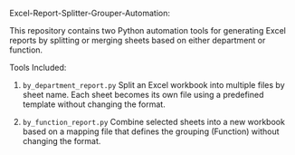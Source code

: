 Excel-Report-Splitter-Grouper-Automation:

This repository contains two Python automation tools for generating Excel reports by splitting or merging sheets based on either department or function.

Tools Included:

1. `by_department_report.py`
Split an Excel workbook into multiple files by sheet name. Each sheet becomes its own file using a predefined template without changing the format.

2. `by_function_report.py`
Combine selected sheets into a new workbook based on a mapping file that defines the grouping (Function) without changing the format.
